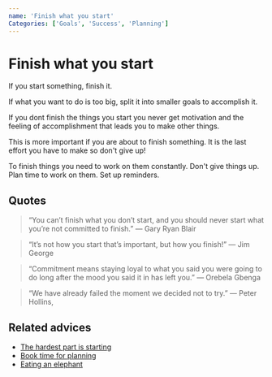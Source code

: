 ```yaml
---
name: 'Finish what you start'
Categories: ['Goals', 'Success', 'Planning']
---
```

# Finish what you start

If you start something, finish it.

If what you want to do is too big, split it into smaller goals to accomplish it.

If you dont finish the things you start you never get motivation and the feeling of accomplishment that leads you to make other things.

This is more important if you are about to finish something. It is the last effort you have to make so don't give up!

To finish things you need to work on them constantly. Don't give things up. Plan time to work on them. Set up reminders.

## Quotes

> “You can’t finish what you don’t start, and you should never start what you’re not committed to finish.” — Gary Ryan Blair

> “It’s not how you start that’s important, but how you finish!” ― Jim George

> “Commitment means staying loyal to what you said you were going to do long after the mood you said it in has left you.” ― Orebela Gbenga

> “We have already failed the moment we decided not to try.” ― Peter Hollins,

## Related advices

- [The hardest part is starting](../The%20hardest%20part%20is%20starting/index.md)
- [Book time for planning](../Book%20time%20for%20planning/index.md)
- [Eating an elephant](../Eating%20an%20elephant/index.md)